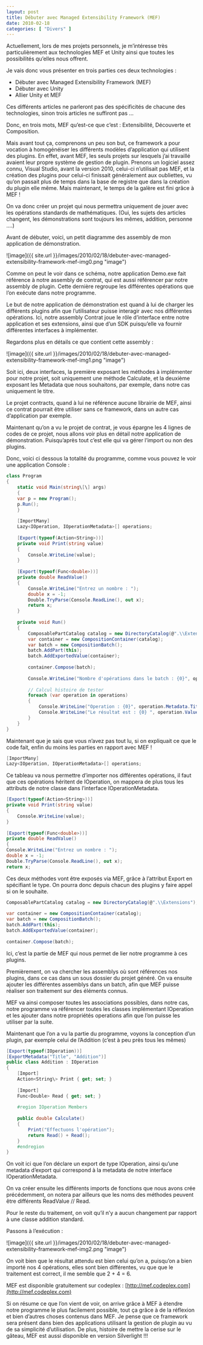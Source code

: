 ```yaml
---
layout: post
title: Débuter avec Managed Extensibility Framework (MEF)
date: 2010-02-18
categories: [ "Divers" ]
---
```


Actuellement, lors de mes projets personnels, je m’intéresse très particulièrement aux technologies MEF et Unity ainsi que toutes les possibilités qu’elles nous offrent.

Je vais donc vous présenter en trois parties ces deux technologies :

*   Débuter avec Managed Extensibility Framework (MEF)
*   Débuter avec Unity
*   Allier Unity et MEF

Ces différents articles ne parleront pas des spécificités de chacune des technologies, sinon trois articles ne suffiront pas …

Donc, en trois mots, MEF qu’est-ce que c’est : Extensibilité, Découverte et Composition.

Mais avant tout ça, comprenons un peu son but, ce framework a pour vocation à homogénéiser les différents modèles d’application qui utilisent des plugins. En effet, avant MEF, les seuls projets sur lesquels j’ai travaillé avaient leur propre système de gestion de plugin. Prenons un logiciel assez connu, Visual Studio, avant la version 2010, celui-ci n’utilisait pas MEF, et la création des plugins pour celui-ci finissait généralement aux oubliettes, vu qu’on passait plus de temps dans la base de registre que dans la création du plugin elle même. Mais maintenant, le temps de la galère est fini grâce à MEF !

On va donc créer un projet qui nous permettra uniquement de jouer avec les opérations standards de mathématiques. (Oui, les sujets des articles changent, les démonstrations sont toujours les mêmes, addition, personne ….)

Avant de débuter, voici, un petit diagramme des assembly de mon application de démonstration.

![image]({{ site.url }}/images/2010/02/18/debuter-avec-managed-extensibility-framework-mef-img0.png "image")

Comme on peut le voir dans ce schéma, notre application Demo.exe fait référence à notre assembly de contrat, qui est aussi référencer par notre assembly de plugin. Cette dernière regroupe les différentes opérations que l’on exécute dans notre programme.

Le but de notre application de démonstration est quand à lui de charger les différents plugins afin que l’utilisateur puisse interagir avec nos différentes opérations. Ici, notre assembly Contrat joue le rôle d’interface entre notre application et ses extensions, ainsi que d’un SDK puisqu’elle va fournir différentes interfaces à implémenter.

Regardons plus en détails ce que contient cette assembly :

![image]({{ site.url }}/images/2010/02/18/debuter-avec-managed-extensibility-framework-mef-img1.png "image")

Soit ici, deux interfaces, la première exposant les méthodes à implémenter pour notre projet, soit uniquement une méthode Calculate, et la deuxième exposant les Metadata que nous souhaitons, par exemple, dans notre cas uniquement le titre.

Le projet contracts, quand à lui ne référence aucune librairie de MEF, ainsi ce contrat pourrait être utiliser sans ce framework, dans un autre cas d’application par exemple.

Maintenant qu’on a vu le projet de contrat, je vous épargne les 4 lignes de codes de ce projet, nous allons voir plus en détail notre application de démonstration. Puisqu’après tout c’est elle qui va gérer l’import ou non des plugins.

Donc, voici ci dessous la totalité du programme, comme vous pouvez le voir une application Console :

```csharp
class Program  
{  
    static void Main(string\[\] args)  
    {  
    var p = new Program();  
    p.Run();  
    }  
  
    [ImportMany]  
    Lazy<IOperation, IOperationMetadata>[] operations;  
  
    [Export(typeof(Action<String>))]  
    private void Print(string value)  
    {  
        Console.WriteLine(value);  
    }  
  
    [Export(typeof(Func<double>))]  
    private double ReadValue()  
    {  
        Console.WriteLine("Entrez un nombre : ");  
        double x = -1;  
        Double.TryParse(Console.ReadLine(), out x);  
        return x;  
    }  
  
    private void Run()  
    {  
        ComposablePartCatalog catalog = new DirectoryCatalog(@".\\Extensions");  
        var container = new CompositionContainer(catalog);  
        var batch = new CompositionBatch();  
        batch.AddPart(this);  
        batch.AddExportedValue(container);  
  
        container.Compose(batch);  
  
        Console.WriteLine("Nombre d'opérations dans le batch : {0}", operations.Count());  
  
        // Calcul histoire de tester  
        foreach (var operation in operations)  
        {  
            Console.WriteLine("Operation : {0}", operation.Metadata.Title);  
            Console.WriteLine("Le résultat est : {0} ", operation.Value.Calculate());  
        }  
    }  
}
```

Maintenant que je sais que vous n’avez pas tout lu, si on expliquait ce que le code fait, enfin du moins les parties en rapport avec MEF !

```csharp
[ImportMany]  
Lazy<IOperation, IOperationMetadata>[] operations;
```

Ce tableau va nous permettre d’importer nos différentes opérations, il faut que ces opérations héritent de IOperation, on mappera de plus tous les attributs de notre classe dans l’interface IOperationMetadata.

```csharp
[Export(typeof(Action<String>))]  
private void Print(string value)  
{  
    Console.WriteLine(value);  
}  
  
[Export(typeof(Func<double>))]  
private double ReadValue()  
{  
Console.WriteLine("Entrez un nombre : ");  
double x = -1;  
Double.TryParse(Console.ReadLine(), out x);  
return x;
```

Ces deux méthodes vont être exposés via MEF, grâce à l’attribut Export en spécifiant le type. On pourra donc depuis chacun des plugins y faire appel si on le souhaite.

```csharp
ComposablePartCatalog catalog = new DirectoryCatalog(@".\\Extensions");  
  
var container = new CompositionContainer(catalog);  
var batch = new CompositionBatch();  
batch.AddPart(this);  
batch.AddExportedValue(container);  
  
container.Compose(batch);
```

Ici, c’est la partie de MEF qui nous permet de lier notre programme à ces plugins.

Premièrement, on va chercher les assemblys où sont références nos plugins, dans ce cas dans un sous dossier du projet généré. On va ensuite ajouter les différentes assemblys dans un batch, afin que MEF puisse réaliser son traitement sur des éléments connus.

MEF va ainsi composer toutes les associations possibles, dans notre cas, notre programme va référencer toutes les classes implémentant IOperation et les ajouter dans notre propriétés operations afin que l’on puisse les utiliser par la suite.

Maintenant que l’on a vu la partie du programme, voyons la conception d’un plugin, par exemple celui de 
l’Addition (c’est à peu près tous les mêmes)

```csharp
[Export(typeof(IOperation))]  
[ExportMetadata("Title", "Addition")]  
public class Addition : IOperation  
{  
    [Import]  
    Action<String\> Print { get; set; }  
  
    [Import]  
    Func<Double> Read { get; set; }  
  
    #region IOperation Members  
  
    public double Calculate()  
    {  
        Print("Effectuons l'opération");  
        return Read() + Read();  
    }  
    #endregion  
}
```

On voit ici que l’on déclare un export de type IOperation, ainsi qu’une metadata d’export qui correspond à la metadata de notre interface IOperationMetadata.

On va créer ensuite les différents imports de fonctions que nous avons crée précédemment, on notera par ailleurs que les noms des méthodes peuvent être différents ReadValue // Read.

Pour le reste du traitement, on voit qu’il n’y a aucun changement par rapport à une classe addition standard.

Passons à l’exécution :

![image]({{ site.url }}/images/2010/02/18/debuter-avec-managed-extensibility-framework-mef-img2.png "image")

On voit bien que le résultat attendu est bien celui qu’on a, puisqu’on a bien importé nos 4 opérations, elles sont bien différentes, vu que que le traitement est correct, il me semble que 2 + 4 = 6.

MEF est disponible gratuitement sur codeplex : [http://mef.codeplex.com](http://mef.codeplex.com)

Si on résume ce que l’on vient de voir, on arrive grâce à MEF à étendre notre programme le plus facilement possible, tout ça grâce à de la réflexion et bien d’autres choses contenus dans MEF. Je pense que ce framework sera présent dans bien des applications utilisant la gestion de plugin au vu de sa simplicité d’utilisation. De plus, histoire de mettre la cerise sur le gâteau, MEF est aussi disponible en version Silverlight !!!
